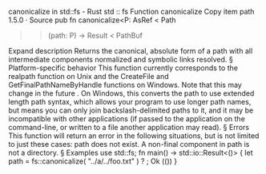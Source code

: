 canonicalize in std::fs - Rust
std
::
fs
Function
canonicalize
Copy item path
1.5.0
·
Source
pub fn canonicalize<P:
AsRef
<
Path
>>(path: P) ->
Result
<
PathBuf
>
Expand description
Returns the canonical, absolute form of a path with all intermediate
components normalized and symbolic links resolved.
§
Platform-specific behavior
This function currently corresponds to the
realpath
function on Unix
and the
CreateFile
and
GetFinalPathNameByHandle
functions on Windows.
Note that this
may change in the future
.
On Windows, this converts the path to use
extended length path
syntax, which allows your program to use longer path names, but means you
can only join backslash-delimited paths to it, and it may be incompatible
with other applications (if passed to the application on the command-line,
or written to a file another application may read).
§
Errors
This function will return an error in the following situations, but is not
limited to just these cases:
path
does not exist.
A non-final component in path is not a directory.
§
Examples
use
std::fs;
fn
main() -> std::io::Result<()> {
let
path = fs::canonicalize(
"../a/../foo.txt"
)
?
;
Ok
(())
}